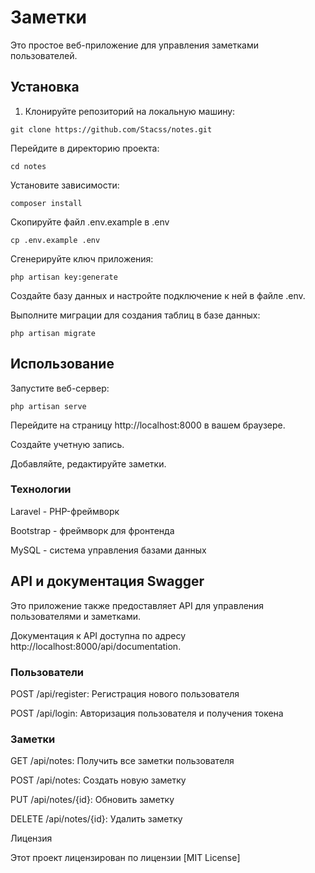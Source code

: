 # Заметки

Это простое веб-приложение для управления заметками пользователей.

## Установка

1. Клонируйте репозиторий на локальную машину:

```
git clone https://github.com/Stacss/notes.git
```
Перейдите в директорию проекта:
```
cd notes
```
Установите зависимости:
```
composer install
```
Скопируйте файл .env.example в .env
```
cp .env.example .env
```
Сгенерируйте ключ приложения:
```
php artisan key:generate
```
Создайте базу данных и настройте подключение к ней в файле .env.

Выполните миграции для создания таблиц в базе данных:

```
php artisan migrate
```
## Использование
Запустите веб-сервер:
```
php artisan serve
```
Перейдите на страницу http://localhost:8000 в вашем браузере.

Создайте учетную запись.

Добавляйте, редактируйте заметки.

### Технологии
Laravel - PHP-фреймворк

Bootstrap - фреймворк для фронтенда

MySQL - система управления базами данных

## API и документация Swagger
Это приложение также предоставляет API для управления пользователями и заметками.

Документация к API доступна по адресу http://localhost:8000/api/documentation.

### Пользователи
POST /api/register: Регистрация нового пользователя

POST /api/login: Авторизация пользователя и получения токена
### Заметки
GET /api/notes: Получить все заметки пользователя

POST /api/notes: Создать новую заметку

PUT /api/notes/{id}: Обновить заметку

DELETE /api/notes/{id}: Удалить заметку

Лицензия

Этот проект лицензирован по лицензии [MIT License]